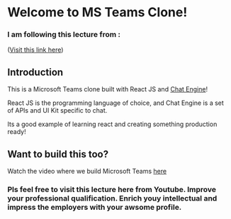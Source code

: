 # Welcome to MS Teams Clone!

### I am following this lecture from :
([Visit this link here](https://www.youtube.com/watch?v=jcOKU9f86XE))


## Introduction

This is a Microsoft Teams clone built with React JS and [Chat Engine](https://chatengine.io)!

React JS is the programming language of choice, and Chat Engine is a set of APIs and UI Kit specific to chat.

Its a good example of learning react and creating something production ready!

## Want to build this too?

Watch the video where we build Microsoft Teams [here](https://www.youtube.com/watch?v=jcOKU9f86XE)


### Pls feel free to visit this lecture here from Youtube. Improve your professional qualification. Enrich youy intellectual and impress the employers with your awsome profile.
